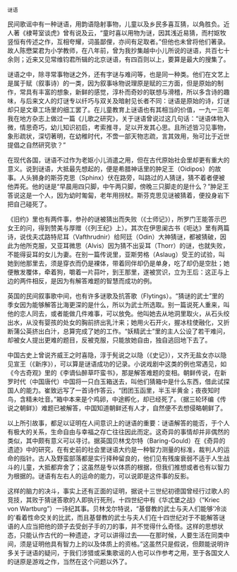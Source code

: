     谜语 

   民间歌谣中有一种谜语，用韵语隐射事物，儿童以及乡民多喜互猜，以角胜负。近人著《棣萼室谈虎》曾有说及云，“童时喜以用物为谜，因其浅近易猜，而村妪牧竖恒有传述之作，互相夸耀，词虽鄙俚，亦间有足取者。”但他也未曾将他们著录。故人陈懋棠君为小学教师，在八年前，曾为我抄集越中小儿所说的谜语，共百七十余则；近来又见常维钧君所辑的北京谜语，有四百则以上，要算是最大的搜集了。

   谜语之中，除寻常事物谜之外，还有字谜与难问等，也是同一种类。他们在文艺上是属于赋（叙事诗）的一类，因为叙事咏物说理原是赋的三方面，但是原始的制作，常具有丰富的想象，新鲜的感觉，淳朴而奇妙的联想与滑稽，所以多含诗的趣味，与后来文人的灯谜专以纤巧与双关及暗射见长者不同：谜语是原始的诗，灯谜却只是文章工场里的细工罢了。在儿童教育上谜语也有其相当的价值，一九一三年我在地方杂志上做过一篇《儿歌之研究》，关于谜语曾说过这几句话：“谜语体物入微，情思奇巧，幼儿知识初启，考索推寻，足以开发其心思。且所述皆习见事物，象形疏状，深切著明，在幼稚时代，不啻一部天物志疏，言其效用，殆可比于近世提倡之自然研究欤？”

   在现代各国，谜语不过作为老妪小儿消遣之用，但在古代原始社会里却更有重大的意义。说到谜语，大抵最先想起的，便是希腊神话里的肿足王（Oidipos）的故事。人头狮身的斯芬克思（Sphinx）伏在路旁，叫路过的人猜谜，猜不着者便被他弄死。他的谜是“早晨用四只脚，中午两只脚，傍晚三只脚走的是什么？”肿足王答说这是一个人，因为幼时匍匐，老年用拐杖。斯芬克思见谜被猜着，便投身岩下把自己碰死了。

   《旧约》里也有两件事，参孙的谜被猜出而失败（《士师记》），所罗门王能答示巴女王的问，得到赞美与厚赠（《列王纪》上）。其次在伊思阑古书《呃达》里有两篇诗，说伐夫忒路特尼耳（Vafthrudnir）给阿廷（Odin）大神猜谜，都被猜破，因此为他所克服，又亚耳微思（Alvis）因为猜不出妥耳（Thorr）的谜，也就失败，不能得妥耳的女儿为妻。在别一篇传说里，亚斯劳格（Aslaug）受王的试验，叫她到他那里去，须是穿衣而仍是裸体，带着同伴却仍是单身，吃了却仍是空肚；她便散发覆体，牵着狗，嚼着一片蒜叶，到王那里，遂被赏识，立为王后：这正与上边的两件相反，是因为有解答难题的智慧而成功的例。

   英国的民间叙事歌中间，也有许多谜歌及抗答歌（Flytings）。“猜谜的武士”里的季女因为能够解答比海更深的是什么，所以为武士所选取。别一篇说死人重来，叫他的恋人同去，或者能做几件难事，可以放免。他叫她去从地洞里取火，从石头绞出水，从没有婴孩的处女的胸前挤出乳汁来；她用火石开火，握冰柱使融化，又折断蒲公英挤出白汁，总算完成了她的工作。“妖精武士”里的主人公设了若干难问，却被女人提出更难的题目，反被克服，只能放她自由，独自逃回地下去了。

   中国古史上曾说齐威王之时喜隐，淳于髡说之以隐（《史记》），又齐无盐女亦以隐见宣王（《新序》），可以算是谜语成功的记录。小说戏剧中这类的例也常遇见，如《今古奇观》里的《李谪仙醉草吓蛮书》，那是解答难题的变相。朝鲜传说，在新罗时代（中国唐代）中国将一只白玉箱送去，叫他们猜箱中是什么东西，借此试探国人的能力。崔致远写了一首诗作答云，“团团玉函里，半玉半黄金；夜夜知时鸟，含精未吐音。”箱中本来是个鸡卵，中途孵化，却已经死了。（据三轮环编《传说之朝鲜》）难题已被解答，中国知道朝鲜还有人才，自然便不去想侵略朝鲜了。

   以上所引故事，都足以证明在人间意识上的谜语的重要：谜语解答的能否，于个人有极大的关系，生命自由与幸福之存亡往往因此而定。这奇异的事情却并非偶然的类似，其中颇有意义可以寻讨。据英国贝林戈尔特（Baring-Gould）在《奇异的遗迹》中的研究，在有史前的社会里谜语大约是一种智力测量的标准，裁判人的运命的指针。古人及野蛮部落都是实行择种留良的，他们见有残废衰弱不适于人生战斗的儿童，大抵都弃舍了；这虽然是专以体质的根据，但我们推想或者也有以智力为根据的。谜语有左右人的运命的能力，可以说即是这件事的反影。

   这样的脑力的决斗，事实上还有正面的证明，据说十三世纪初德国曾经行过歌人的竞技，其败于猜谜答歌的人即执行死刑，十四世纪中有《华忒堡之战》（“Kriec von Wartburg”）一诗纪其事。贝林戈尔特说，“基督教的武士与夫人们能够‘冷淡的’看着性命交关的比武，而且基督教的武士与夫人们在十四世纪对于不能解答谜语的人应当把他的颈子去受刽子手的刀的事，并不觉得什么奇怪。这样的思想状态，只能认作古代的一种遗迹，才可以讲得过去——在那时候，人要生活在同类中间，须是证明他具有智力上的以及体质上的资格。”这虽然只是假说，但颇能说明许多关于谜语的疑问，于我们涉猎或采集歌谣的人也可以作参考之用，至于各国文人的谜原是游戏之作，当然在这个问题以外了。

